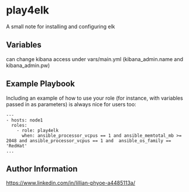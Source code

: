 play4elk
=========

A small note for installing and configuring elk

Variables
---------

can change kibana access under vars/main.yml (kibana_admin.name and kibana_admin.pw)

Example Playbook
----------------

Including an example of how to use your role (for instance, with variables passed in as parameters) is always nice for users too:

    ---
    - hosts: node1
      roles:
        - role: play4elk
          when: ansible_processor_vcpus == 1 and ansible_memtotal_mb >= 2048 and ansible_processor_vcpus == 1 and  ansible_os_family == 'RedHat'
    ...
    
Author Information
------------------

https://www.linkedin.com/in/lillian-phyoe-a4485113a/
